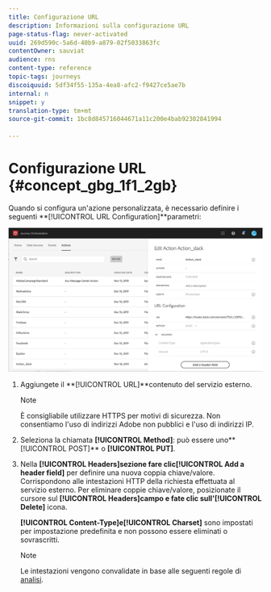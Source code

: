 ```yaml
---
title: Configurazione URL
description: Informazioni sulla configurazione URL
page-status-flag: never-activated
uuid: 269d590c-5a6d-40b9-a879-02f5033863fc
contentOwner: sauviat
audience: rns
content-type: reference
topic-tags: journeys
discoiquuid: 5df34f55-135a-4ea8-afc2-f9427ce5ae7b
internal: n
snippet: y
translation-type: tm+mt
source-git-commit: 1bc8d845716044671a11c200e4bab92302841994

---
```



# Configurazione URL {#concept_gbg_1f1_2gb}

Quando si configura un&#39;azione personalizzata, è necessario definire i seguenti **[!UICONTROL URL Configuration]**parametri:

![](../assets/journeyurlconfiguration.png)

1. Aggiungete il **[!UICONTROL URL]**contenuto del servizio esterno.

   >[!NOTE]
   >
   >È consigliabile utilizzare HTTPS per motivi di sicurezza. Non consentiamo l&#39;uso di indirizzi Adobe non pubblici e l&#39;uso di indirizzi IP.

1. Seleziona la chiamata **[!UICONTROL Method]**: può essere uno**[!UICONTROL POST]** o **[!UICONTROL PUT]**.
1. Nella **[!UICONTROL Headers]**sezione fare clic**[!UICONTROL Add a header field]** per definire una nuova coppia chiave/valore. Corrispondono alle intestazioni HTTP della richiesta effettuata al servizio esterno. Per eliminare coppie chiave/valore, posizionate il cursore sul **[!UICONTROL Headers]**campo e fate clic sull&#39;**[!UICONTROL Delete]** icona.

   **[!UICONTROL Content-Type]**e**[!UICONTROL Charset]** sono impostati per impostazione predefinita e non possono essere eliminati o sovrascritti.

   >[!NOTE]
   >
   >Le intestazioni vengono convalidate in base alle seguenti regole di [analisi](https://tools.ietf.org/html/rfc7230#section-3.2.4).
